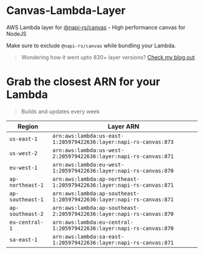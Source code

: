 # Canvas-Lambda-Layer

AWS Lambda layer for [@napi-rs/canvas](https://github.com/Brooooooklyn/canvas) - High performance canvas for NodeJS

Make sure to exclude `@napi-rs/canvas` while bundling your Lambda.

> Wondering how it went upto 830+ layer versions? [Check my blog out](https://learnaws.io/blog/lambda-layer-recursion).

# Grab the closest ARN for your Lambda
> Builds and updates every week

| Region | Layer ARN |
| ------ | --------- |
|`us-east-1`|`arn:aws:lambda:us-east-1:205979422636:layer:napi-rs-canvas:873`|
|`us-west-2`|`arn:aws:lambda:us-west-2:205979422636:layer:napi-rs-canvas:871`|
|`eu-west-1`|`arn:aws:lambda:eu-west-1:205979422636:layer:napi-rs-canvas:870`|
|`ap-northeast-1`|`arn:aws:lambda:ap-northeast-1:205979422636:layer:napi-rs-canvas:871`|
|`ap-southeast-1`|`arn:aws:lambda:ap-southeast-1:205979422636:layer:napi-rs-canvas:871`|
|`ap-southeast-2`|`arn:aws:lambda:ap-southeast-2:205979422636:layer:napi-rs-canvas:870`|
|`eu-central-1`|`arn:aws:lambda:eu-central-1:205979422636:layer:napi-rs-canvas:870`|
|`sa-east-1`|`arn:aws:lambda:sa-east-1:205979422636:layer:napi-rs-canvas:871`|
